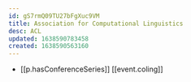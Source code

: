 ```yaml
---
id: gS7rmQ09TU27bFgXuc9VM
title: Association for Computational Linguistics
desc: ACL
updated: 1638590783458
created: 1638590563160
---
```




- [[p.hasConferenceSeries]] [[event.coling]]
